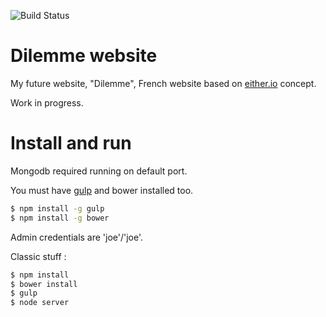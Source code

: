 ![Build Status](https://codeship.com/projects/fe21adf0-1f10-0133-8b98-7a1057e16cf4/status?branch=master)

# Dilemme website

My future website, "Dilemme", French website based on [either.io](http://either.io) concept.

Work in progress.

# Install and run

Mongodb required running on default port.

You must have [gulp](http://gulpjs.com/) and bower installed too.
```sh
$ npm install -g gulp
$ npm install -g bower
```

Admin credentials are 'joe'/'joe'.


Classic stuff : 

```sh
$ npm install
$ bower install
$ gulp 
$ node server
```